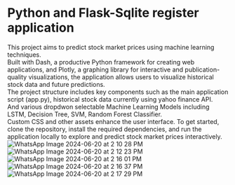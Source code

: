 # Python and Flask-Sqlite register application
This project aims to predict stock market prices using machine learning techniques. </br>
Built with Dash, a productive Python framework for creating web applications, and Plotly, a graphing library for interactive and publication-quality visualizations, the application allows users to visualize historical stock data and future predictions. </br>
The project structure includes key components such as the main application script (app.py), historical stock data currently using yahoo finance API. </br>
And various dropdwon selectable Machine Learning Models including LSTM, Decision Tree, SVM, Random Forest Classifier.  </br>
Custom CSS and other assets enhance the user interface. To get started, clone the repository, install the required dependencies, and run the application locally to explore and predict stock market prices interactively.</br>
![WhatsApp Image 2024-06-20 at 2 10 28 PM](https://github.com/HUNTER9769/Python-and-Flask-Sqlite-register-application/assets/118692025/6c4cbee2-7020-4aa0-be7d-5794d8df6338) </br>
![WhatsApp Image 2024-06-20 at 2 12 23 PM](https://github.com/HUNTER9769/Python-and-Flask-Sqlite-register-application/assets/118692025/6ec73c53-f95b-431e-9dd1-0d18d42c42db) </br>
![WhatsApp Image 2024-06-20 at 2 16 01 PM](https://github.com/HUNTER9769/Python-and-Flask-Sqlite-register-application/assets/118692025/20dd9440-bb19-4c78-8864-0946bf826b1a) </br>
![WhatsApp Image 2024-06-20 at 2 16 37 PM](https://github.com/HUNTER9769/Python-and-Flask-Sqlite-register-application/assets/118692025/32e47d3a-0de1-4429-b47f-da80e540a7fe)</br>
![WhatsApp Image 2024-06-20 at 2 17 29 PM](https://github.com/HUNTER9769/Stock-Market-Price-Prediction-using-Machine-Learning/assets/118692025/46fc3fae-2149-4f96-ba24-90d7a1cabec6)
